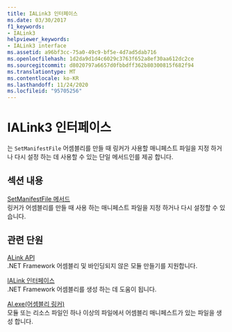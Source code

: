 ```yaml
---
title: IALink3 인터페이스
ms.date: 03/30/2017
f1_keywords:
- IALink3
helpviewer_keywords:
- IALink3 interface
ms.assetid: a96bf3cc-75a0-49c9-bf5e-4d7ad5dab716
ms.openlocfilehash: 1d2da9d1d4c6029c3763f652a8ef30aa612dc2ce
ms.sourcegitcommit: d8020797a6657d0fbbdff362b80300815f682f94
ms.translationtype: MT
ms.contentlocale: ko-KR
ms.lasthandoff: 11/24/2020
ms.locfileid: "95705256"
---
```

# <a name="ialink3-interface"></a>IALink3 인터페이스

는 `SetManifestFile` 어셈블리를 만들 때 링커가 사용할 매니페스트 파일을 지정 하거나 다시 설정 하는 데 사용할 수 있는 단일 메서드인를 제공 합니다.  
  
## <a name="in-this-section"></a>섹션 내용  

 [SetManifestFile 메서드](setmanifestfile-method.md)  
 링커가 어셈블리를 만들 때 사용 하는 매니페스트 파일을 지정 하거나 다시 설정할 수 있습니다.  
  
## <a name="related-sections"></a>관련 단원  

 [ALink API](index.md)  
 .NET Framework 어셈블리 및 바인딩되지 않은 모듈 만들기를 지원합니다.  
  
 [IALink 인터페이스](ialink-interface.md)  
 .NET Framework 어셈블리를 생성 하는 데 도움이 됩니다.  
  
 [Al.exe(어셈블리 링커)](../../tools/al-exe-assembly-linker.md)  
 모듈 또는 리소스 파일인 하나 이상의 파일에서 어셈블리 매니페스트가 있는 파일을 생성 합니다.
